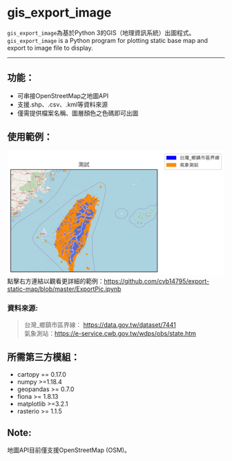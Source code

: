# gis_export_image
`gis_export_image`為基於Python 3的GIS（地理資訊系統）出圖程式。  
`gis_export_image` is a Python program for plotting static base map and export to image file to display.

------

## 功能：

* 可串接OpenStreetMap之地圖API
* 支援.shp、.csv、.kml等資料來源
* 僅需提供檔案名稱、圖層顏色之色碼即可出圖

## 使用範例：
![image](https://github.com/cvb14795/export-static-map/blob/master/img/Example.jpg)
點擊右方連結以觀看更詳細的範例：https://github.com/cvb14795/export-static-map/blob/master/ExportPic.ipynb
  ### 資料來源:  
  > 台灣_鄉鎮市區界線： https://data.gov.tw/dataset/7441  
  > 氣象測站：https://e-service.cwb.gov.tw/wdps/obs/state.htm <br>
  

## 所需第三方模組：

* cartopy == 0.17.0
* numpy >=1.18.4
* geopandas >= 0.7.0
* fiona >= 1.8.13
* matplotlib >=3.2.1	
* rasterio >= 1.1.5

## Note:

地圖API目前僅支援OpenStreetMap (OSM)。
